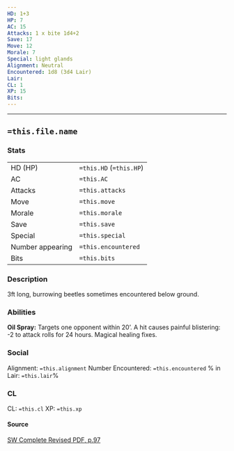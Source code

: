 ```yaml
---
HD: 1+3
HP: 7
AC: 15
Attacks: 1 x bite 1d4+2
Save: 17
Move: 12
Morale: 7
Special: light glands
Alignment: Neutral
Encountered: 1d8 (3d4 Lair)
Lair: 
CL: 1
XP: 15
Bits:
---
```


___

## `=this.file.name`

### Stats

|                  |                         |
| ---------------- | ----------------------- |
| HD (HP)          | `=this.HD` (`=this.HP`) |
| AC               | `=this.AC`              |
| Attacks          | `=this.attacks`         |
| Move             | `=this.move`            |
| Morale           | `=this.morale`          |
| Save             | `=this.save`            |
| Special          | `=this.special`         |
| Number appearing | `=this.encountered`     |
| Bits             | `=this.bits`            | 


### Description

3ft long, burrowing beetles sometimes encountered below ground.

### Abilities
**Oil Spray:** Targets one opponent within 20’. A hit causes painful blistering: -2 to attack rolls for 24 hours. Magical healing fixes.


### Social
Alignment: `=this.alignment`
Number Encountered:  `=this.encountered`
% in Lair: `=this.lair`%

### CL
CL: `=this.cl`
XP: `=this.xp`

#### Source

[SW Complete Revised PDF, p.97](<obsidian://open?vault=swords_and_wizardry_ref&file=SW Complete Revised PDF.pdf>)
